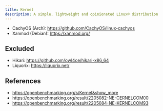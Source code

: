 ```yaml
---
title: Kernel
description: A simple, lightweight and opinionated Linux® distribution based on musl libc and toybox
---
```


- CachyOS (Arch): https://github.com/CachyOS/linux-cachyos
- Xanmod (Debian): https://xanmod.org/

## Excluded
- Hikari: https://github.com/owl4ce/hikari-x86_64
- Liquorix: https://liquorix.net/

## References
- https://openbenchmarking.org/s/Kernel&show_more
- https://openbenchmarking.org/result/2205082-NE-CERNELCOM00
- https://openbenchmarking.org/result/2205084-NE-KERNELCOM93

